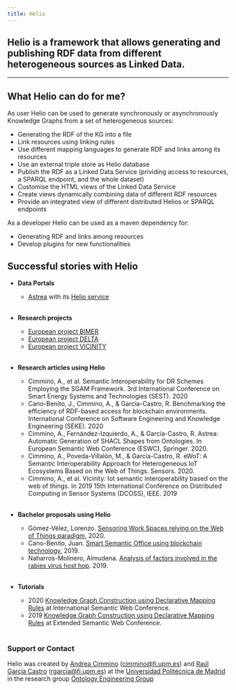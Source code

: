 ```yaml
---
title: Helio
---
```


## Helio is a framework that allows generating and publishing RDF data from different heterogeneous sources as Linked Data. 

-------------

## What Helio can do for me?

As user Helio can be used to generate synchronously or asynchronously Knowledge Graphs from a set of heterogeneous sources:
* Generating the RDF of the KG into a file
* Link resources using linking rules
* Use different mapping languages to generate RDF and links among its resources
* Use an external triple store as Helio database
* Publish the RDF as a Linked Data Service (prividing access to resources, a SPARQL endpoint, and the whole dataset)
* Customise the HTML views of the Linked Data Service
* Create views dynamically combining data of different RDF resources
* Provide an integrated view of different distributed Helios or SPARQL endpoints

As a developer Helio can be used as a maven dependency for:
* Generating RDF and links among resources
* Develop plugins for new functionalities


## Successful stories with Helio

* **Data Portals**
  - [Astrea](https://astrea.linkeddata.es/) with its [Helio service](https://astrea.helio.linkeddata.es/)
  <br/>
  
* **Research projects**
  - [European project BIMER](2019-2022) 
  - [European project DELTA](2019-2021) 
  - [European project VICINITY](2016-2019) 
  <br/>

* **Research articles using Helio**
  - Cimmino, A., et al. Semantic Interoperability for DR Schemes Employing the SGAM Framework. 3rd International Conference on Smart Energy Systems and Technologies (SEST). 2020
  - Cano-Benito, J., Cimmino, A., & García-Castro, R. Benchmarking the efficiency of RDF-based access for blockchain environments. International Conference on Software Engineering and Knowledge Engineering (SEKE). 2020
  - Cimmino, A., Fernández-Izquierdo, A., & García-Castro, R. Astrea: Automatic Generation of SHACL Shapes from Ontologies. In European Semantic Web Conference (ESWC), Springer. 2020.
  - Cimmino, A., Poveda-Villalón, M., & García-Castro, R. eWoT: A Semantic Interoperability Approach for Heterogeneous IoT Ecosystems Based on the Web of Things. Sensors. 2020.
  - Cimmino, A., et al. Vicinity: Iot semantic interoperability based on the web of things. In 2019 15th International Conference on Distributed Computing in Sensor Systems (DCOSS), IEEE. 2019
  <br/>

* **Bachelor proposals using Helio**
  - Gómez-Vélez, Lorenzo. [Sensoring Work Spaces relying on the Web of Things paradigm](http://oa.upm.es/58136/), 2020. 
  - Cano-Benito, Juan. [Smart Semantic Office using blockchain technology](http://oa.upm.es/55994/), 2019. 
  - Naharros-Molinero, Almudena. [Analysis of factors involved in the rabies virus host hop](http://oa.upm.es/57068/). 2019. 
  <br/>

* **Tutorials**
  - 2020 [Knowledge Graph Construction using Declarative Mapping Rules](https://iswc2020.semanticweb.org/program/tutorials/) at International Semantic Web Conference. 
  - 2019 [Knowledge Graph Construction using Declarative Mapping Rules](https://2019.eswc-conferences.org/tutorials-workshops/) at Extended Semantic Web Conference. 
  <br/>
  
### Support or Contact

Helio was created by [Andrea Cimmino](https://scholar.google.es/citations?user=_6U9WMcAAAAJ&hl=es&oi=ao) (cimmino@fi.upm.es) and [Raúl García Castro](http://garcia-castro.com/) (rgarcia@fi.upm.es) at the [Universidad Politécnica de Madrid](https://www.upm.es/) in the research group [Ontology Engineering Group](https://www.oeg-upm.net/)
